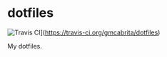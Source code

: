 # dotfiles

![Travis CI](https://travis-ci.org/gmcabrita/dotfiles.svg?branch=master)](https://travis-ci.org/gmcabrita/dotfiles)

My dotfiles.
